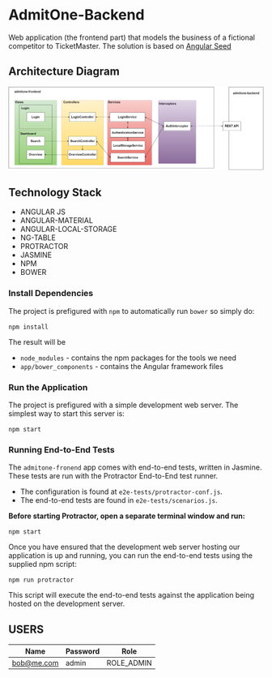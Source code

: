 # AdmitOne-Backend

Web application (the frontend part) that models the business of a fictional competitor to TicketMaster. The solution is based on [Angular Seed](https://github.com/angular/angular-seed)

## Architecture Diagram

![](https://raw.githubusercontent.com/kargov/admitone-docs/master/admitone-frontend.png)

## Technology Stack

* ANGULAR JS
* ANGULAR-MATERIAL
* ANGULAR-LOCAL-STORAGE
* NG-TABLE
* PROTRACTOR
* JASMINE
* NPM
* BOWER

### Install Dependencies

The project is prefigured with `npm` to automatically run `bower` so simply do:

```
npm install
```

The result will be

* `node_modules` - contains the npm packages for the tools we need
* `app/bower_components` - contains the Angular framework files

### Run the Application

The project is prefigured with a simple development web server. The simplest way to start
this server is:

```
npm start
```

### Running End-to-End Tests


The `admitone-fronend` app comes with end-to-end tests, written in Jasmine. These tests
are run with the Protractor End-to-End test runner.

* The configuration is found at `e2e-tests/protractor-conf.js`.
* The end-to-end tests are found in `e2e-tests/scenarios.js`.

**Before starting Protractor, open a separate terminal window and run:**

```
npm start
```

Once you have ensured that the development web server hosting our application is up and running, you
can run the end-to-end tests using the supplied npm script:

```
npm run protractor
```

This script will execute the end-to-end tests against the application being hosted on the
development server.

## USERS

| Name                      | Password     |   Role
| --------------------------|:-------------|:------------:
| bob@me.com                | admin        | ROLE_ADMIN